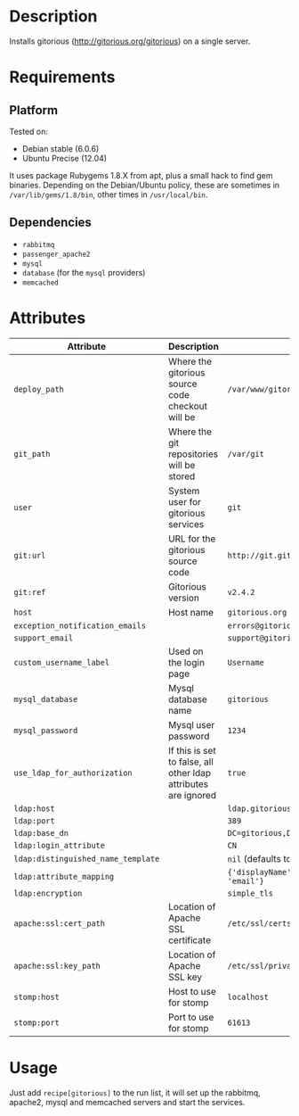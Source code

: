 Description
===========

Installs gitorious (http://gitorious.org/gitorious) on a single server.

Requirements
============

Platform
--------
Tested on: 

* Debian stable (6.0.6)
* Ubuntu Precise (12.04)

It uses package Rubygems 1.8.X from apt, plus a small hack to find gem binaries. 
Depending on the Debian/Ubuntu policy, these are sometimes in 
`/var/lib/gems/1.8/bin`, other times in `/usr/local/bin`.

Dependencies
------------

* `rabbitmq`
* `passenger_apache2`
* `mysql`
* `database` (for the `mysql` providers)
* `memcached`

Attributes
==========

Attribute | Description | Default
----------|-------------|--------
`deploy_path`         | Where the gitorious source code checkout will be | `/var/www/gitorious`
`git_path`            | Where the git repositories will be stored | `/var/git`
`user`                | System user for gitorious services | `git`
`git:url`             | URL for the gitorious source code | `http://git.gitorious.org/gitorious/mainline.git`
`git:ref`             | Gitorious version | `v2.4.2`
`host`                | Host name | `gitorious.org`
`exception_notification_emails` | | `errors@gitorious.org`
`support_email`                 | | `support@gitorious.org`
`custom_username_label` | Used on the login page | `Username`
`mysql_database`      | Mysql database name | `gitorious`
`mysql_password`      | Mysql user password | `1234`
`use_ldap_for_authorization` | If this is set to false, all other ldap attributes are ignored | `true`
`ldap:host`           | | `ldap.gitorious.org`
`ldap:port`           | | `389`
`ldap:base_dn`        | | `DC=gitorious,DC=org`
`ldap:login_attribute`| | `CN`
`ldap:distinguished_name_template` | | `nil` (defaults to `$LOGIN_ATTRIBUTE={},$BASE_DN`)
`ldap:attribute_mapping` | | `{'displayName' => 'fullname', 'mail' => 'email'}`
`ldap:encryption`        | | `simple_tls`
`apache:ssl:cert_path`   | Location of Apache SSL certificate | `/etc/ssl/certs/ssl-cert-snakeoil.pem`
`apache:ssl:key_path`    | Location of Apache SSL key | `/etc/ssl/private/ssl-cert-snakeoil.key`
`stomp:host`             | Host to use for stomp | `localhost`
`stomp:port`             | Port to use for stomp | `61613`

Usage
=====

Just add `recipe[gitorious]` to the run list, it will set up the rabbitmq,
apache2, mysql and memcached servers and start the services.
